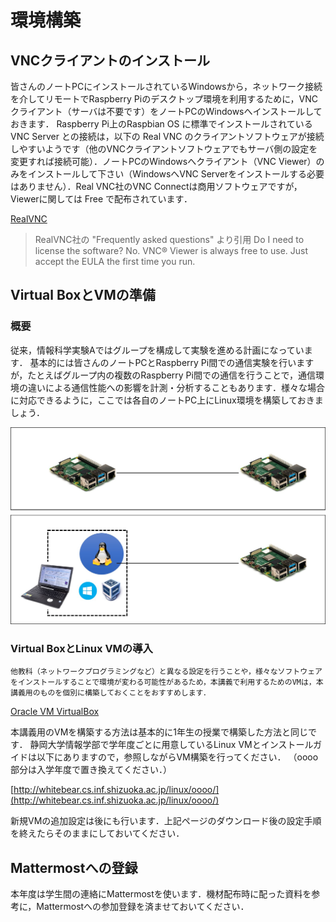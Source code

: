 # 環境構築

## VNCクライアントのインストール
皆さんのノートPCにインストールされているWindowsから，ネットワーク接続を介してリモートでRaspberry Piのデスクトップ環境を利用するために，VNCクライアント（サーバは不要です）をノートPCのWindowsへインストールしておきます．
Raspberry Pi上のRaspbian OS に標準でインストールされている VNC Server との接続は，以下の Real VNC のクライアントソフトウェアが接続しやすいようです（他のVNCクライアントソフトウェアでもサーバ側の設定を変更すれば接続可能）．ノートPCのWindowsへクライアント（VNC Viewer）のみをインストールして下さい（WindowsへVNC Serverをインストールする必要はありません）．Real VNC社のVNC Connectは商用ソフトウェアですが，Viewerに関しては Free で配布されています．

[RealVNC](https://www.realvnc.com/en/connect/download/viewer/windows/)

> RealVNC社の "Frequently asked questions" より引用
> Do I need to license the software?
> No. VNC® Viewer is always free to use. Just accept the EULA the first time you run.

## Virtual BoxとVMの準備

### 概要
従来，情報科学実験Aではグループを構成して実験を進める計画になっています．
基本的には皆さんのノートPCとRaspberry Pi間での通信実験を行いますが，たとえばグループ内の複数のRaspberry Pi間での通信を行うことで，通信環境の違いによる通信性能への影響を計測・分析することもあります．様々な場合に対応できるように，ここでは各自のノートPC上にLinux環境を構築しておきましょう．

![vm-raspi.jpeg](../../images/preparation/vm-raspi.jpeg)

### Virtual BoxとLinux VMの導入

```{important}
他教科（ネットワークプログラミングなど）と異なる設定を行うことや，様々なソフトウェアをインストールすることで環境が変わる可能性があるため，本講義で利用するためのVMは，本講義用のものを個別に構築しておくことをおすすめします．
```

[Oracle VM VirtualBox](https://www.virtualbox.org/wiki/Downloads)

本講義用のVMを構築する方法は基本的に1年生の授業で構築した方法と同じです．
静岡大学情報学部で学年度ごとに用意しているLinux VMとインストールガイドは以下にありますので，参照しながらVM構築を行ってください． 
（oooo部分は入学年度で置き換えてください．）

[http://whitebear.cs.inf.shizuoka.ac.jp/linux/oooo/](http://whitebear.cs.inf.shizuoka.ac.jp/linux/oooo/)

新規VMの追加設定は後にも行います．上記ページのダウンロード後の設定手順を終えたらそのままにしておいてください．

## Mattermostへの登録
本年度は学生間の連絡にMattermostを使います．機材配布時に配った資料を参考に，Mattermostへの参加登録を済ませておいてください．
